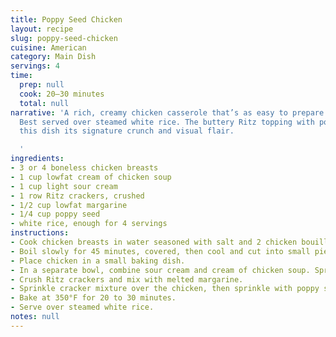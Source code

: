 ```yaml
---
title: Poppy Seed Chicken
layout: recipe
slug: poppy-seed-chicken
cuisine: American
category: Main Dish
servings: 4
time:
  prep: null
  cook: 20–30 minutes
  total: null
narrative: 'A rich, creamy chicken casserole that’s as easy to prepare as it is satisfying.
  Best served over steamed white rice. The buttery Ritz topping with poppy seeds gives
  this dish its signature crunch and visual flair.

  '
ingredients:
- 3 or 4 boneless chicken breasts
- 1 cup lowfat cream of chicken soup
- 1 cup light sour cream
- 1 row Ritz crackers, crushed
- 1/2 cup lowfat margarine
- 1/4 cup poppy seed
- white rice, enough for 4 servings
instructions:
- Cook chicken breasts in water seasoned with salt and 2 chicken bouillon cubes.
- Boil slowly for 45 minutes, covered, then cool and cut into small pieces.
- Place chicken in a small baking dish.
- In a separate bowl, combine sour cream and cream of chicken soup. Spread over chicken.
- Crush Ritz crackers and mix with melted margarine.
- Sprinkle cracker mixture over the chicken, then sprinkle with poppy seed.
- Bake at 350°F for 20 to 30 minutes.
- Serve over steamed white rice.
notes: null
---
```

